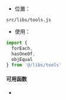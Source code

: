 
- 位置： 

`src/libs/tools.js`

- 使用： 

```js
import {
  forEach,
  hasOneOf,
  objEqual
} from '@/libs/tools'

```

#### 可用函数

- 